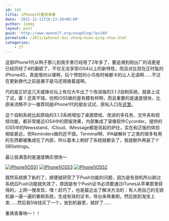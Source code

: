 ```yaml
---
id: 145
title: iPhone1代重焕青春
date: '2011-12-11T18:13:20+08:00'
author: Jimmy
layout: post
guid: 'http://www.ownself.org/oswpblog/?p=140'
permalink: /2011/iphone1-dai-zhong-huan-qing-chun.html
categories:
    - IT
---
```


这部iPhone1代从鸭子那儿到我手里已经用了2年多了，要追溯到刚出厂的话更是已经历经了4的磨砺了，不仅无法享受iOS4以上的新特性，而且对比现在正时髦的iPhone4S，真是情何以堪啊，玩个愤怒的小鸟有时候都卡的让人无语啊……不过在更新换代之前是骡子是马还得接着遛啊。

巧的是正好这几天威锋论坛上有位大牛出了个改进版的3.1.3自制系统，就装上试了试，霍！还真不错，仿照iOS5做的是有模有样啊，而且重要的是速度很快，比原来流畅不少～推荐同是iPhone1代的朋友试试，原帖入口在[这里](http://bbs.weiphone.com/read-htm-tid-2918105.html)。

这个自制系统比起原始的3.1.3系统增加了桌面壁纸、改进的多任务、文件夹和视频功能，都非常接近iOS4中的原版效果，内部集成了录像软件Cycorder。提供的iOS5中的Newsstand、iCloud、iMessage都是另起的炉灶，实在和正版的体验相驱甚远，但Reminders做的还不错。Terminal啊、IPA破解补丁之类的很多有用的东西都被集成在了内部，所以基本上刷好了系统就都全了，我就额外再装了个SBSettings。

最让我满意的是速度确实很快～

[![iPhone1iOS51](/wp-content/uploads/2012/04/iPhone1iOS51_thumb.jpg "iPhone1iOS51")](/wp-content/uploads/2012/04/iPhone1iOS51.jpg) [![iPhone1iOS53](/wp-content/uploads/2012/04/iPhone1iOS53_thumb.jpg "iPhone1iOS53")](/wp-content/uploads/2012/04/iPhone1iOS53.jpg) [![iPhone1iOS52](/wp-content/uploads/2012/04/iPhone1iOS52_thumb.jpg "iPhone1iOS52")](/wp-content/uploads/2012/04/iPhone1iOS52.jpg)

既然系统换了新的了，顺便就研究了下Push功能的问题，因为是有锁机所以刷过系统后Push功能就失效了，原因是有个Push证书必须要通过iTunes从苹果那里获得的，上网一搜发现，嘿！赶巧了，也是最近出了解决方法的：有人用自己的无锁机器一遍一遍的重刷系统，生成有效的证书，导出来再重刷，然后放到淘宝上卖……然后我5块钱买了一个，放到机器里，就好了……

重焕青春呐～！！